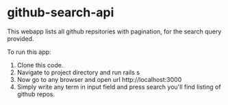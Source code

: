 # github-search-api
This webapp lists all github repsitories with pagination, for the search query provided.

To run this app:

1. Clone this code.
2. Navigate to project directory and run rails s
3. Now go to any browser and open url http://localhost:3000
4. Simply write any term in input field and press search you'll find listing of github repos.
